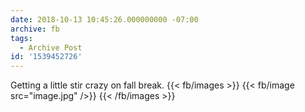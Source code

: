 ```yaml
---
date: 2018-10-13 10:45:26.000000000 -07:00
archive: fb
tags: 
  - Archive Post
id: '1539452726'
---
```


Getting a little stir crazy on fall break.
{{< fb/images >}}
{{< fb/image src="image.jpg" />}}
{{< /fb/images >}}
